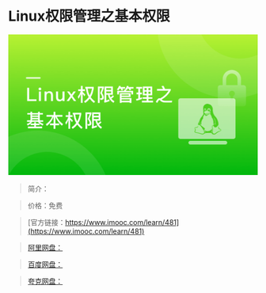 # Linux权限管理之基本权限

![img](../../assets/5fe442e9000100ef05400304.jpg)

> 简介：

> 价格：免费

> [官方链接：https://www.imooc.com/learn/481](https://www.imooc.com/learn/481)

> [阿里网盘：]()

> [百度网盘：]()

> [夸克网盘：]()
